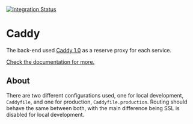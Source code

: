 [![Integration Status](https://github.com/jhburns/ExperienceCapture/workflows/Caddy/badge.svg)](https://github.com/jhburns/ExperienceCapture/actions?query=workflow%3A%22Caddy%22)

# Caddy

The back-end used [Caddy 1.0](https://caddyserver.com/v1/) as a reserve proxy for each service.

[Check the documentation for more.](https://caddyserver.com/v1/docs)

## About

There are two different configurations used, one for local development, `Caddyfile`,
and one for production, `Caddyfile.production`. Routing should behave the same between
both, with the main difference being SSL is disabled for local development.

[comment]: <> (TODO: add rate-limiting, only in production)